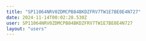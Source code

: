 ```yaml
---
title: "SP11064NRV0ZDMCPB84BKDZFRV7TW1E7BE0E4N727"
date: 2024-11-14T00:02:28.530Z
user: SP11064NRV0ZDMCPB84BKDZFRV7TW1E7BE0E4N727
layout: "users"
---
```

    